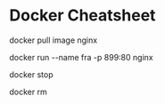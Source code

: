 # Docker Cheatsheet

docker pull image nginx

docker run --name fra -p 899:80 nginx

docker stop <id>

docker rm <id>